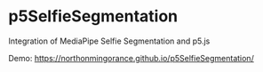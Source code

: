 # p5SelfieSegmentation
Integration of MediaPipe Selfie Segmentation and p5.js

Demo: https://northonmingorance.github.io/p5SelfieSegmentation/
